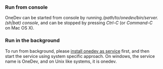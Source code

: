 ### Run from console
OneDev can be started from console by running _/path/to/onedev/bin/server.(sh|bat) console_, and can be stopped by pressing _Ctrl-C_ (or _Command-C_ on Mac OS X).
  
### Run in the background
To run from background, please [install onedev as service](Run-As-System-Service) first, and then start the service using system specific approach. On windows, the service name is OneDev, and on Unix like systems, it is onedev.
